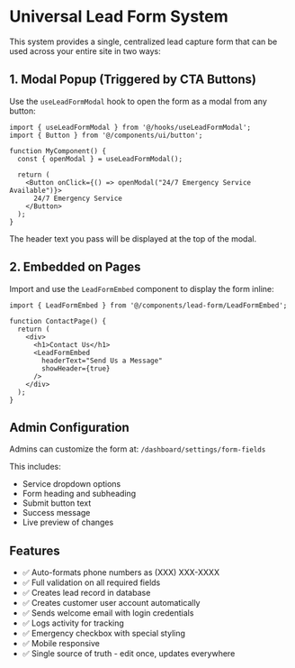 # Universal Lead Form System

This system provides a single, centralized lead capture form that can be used across your entire site in two ways:

## 1. Modal Popup (Triggered by CTA Buttons)

Use the `useLeadFormModal` hook to open the form as a modal from any button:

```tsx
import { useLeadFormModal } from '@/hooks/useLeadFormModal';
import { Button } from '@/components/ui/button';

function MyComponent() {
  const { openModal } = useLeadFormModal();

  return (
    <Button onClick={() => openModal("24/7 Emergency Service Available")}>
      24/7 Emergency Service
    </Button>
  );
}
```

The header text you pass will be displayed at the top of the modal.

## 2. Embedded on Pages

Import and use the `LeadFormEmbed` component to display the form inline:

```tsx
import { LeadFormEmbed } from '@/components/lead-form/LeadFormEmbed';

function ContactPage() {
  return (
    <div>
      <h1>Contact Us</h1>
      <LeadFormEmbed 
        headerText="Send Us a Message"
        showHeader={true}
      />
    </div>
  );
}
```

## Admin Configuration

Admins can customize the form at:
`/dashboard/settings/form-fields`

This includes:
- Service dropdown options
- Form heading and subheading
- Submit button text
- Success message
- Live preview of changes

## Features

- ✅ Auto-formats phone numbers as (XXX) XXX-XXXX
- ✅ Full validation on all required fields
- ✅ Creates lead record in database
- ✅ Creates customer user account automatically
- ✅ Sends welcome email with login credentials
- ✅ Logs activity for tracking
- ✅ Emergency checkbox with special styling
- ✅ Mobile responsive
- ✅ Single source of truth - edit once, updates everywhere
